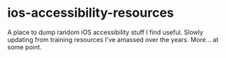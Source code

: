 # ios-accessibility-resources
A place to dump random iOS accessibility stuff I find useful. Slowly updating from training resources I've amassed over the years. More… at some point.
